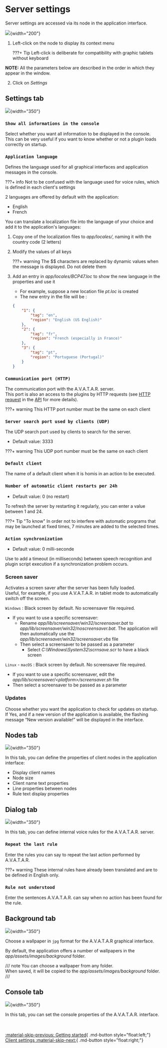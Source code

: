 # Server settings

Server settings are accessed via its node in the application interface.

![](img/server-menu.png){width="200"}

1. Left-click on the node to display its context menu

    ???+ Tip
        Left-click is deliberate for compatibility with graphic tablets without keyboard 

**NOTE:** All the parameters below are described in the order in which they appear in the window.        

2. Click on _Settings_

## Settings tab

![](img/server-properties.png){width="350"}


### `Show all informations in the console`
Select whether you want all information to be displayed in the console.  
This can be very useful if you want to know whether or not a plugin loads correctly on startup.

### `Application language`
Defines the language used for all graphical interfaces and application messages in the console.

???+ info
    Not to be confused with the language used for voice rules, which is defined in each client's settings

2 languages are offered by default with the application:

* English
* French

You can translate a localization file into the language of your choice and add it to the application's languages: 

1. Copy one of the localization files to _app/locales/_, naming it with the country code (2 letters)
2. Modify the values of all keys

    ???+ warning
        The $$ characters are replaced by dynamic values when the message is displayed. Do not delete them 

3. Add an entry in _app/locales/BCP47.loc_ to show the new language in the properties and use it

    * For example, suppose a new location file _pt.loc_ is created
    * The new entry in the file will be :

    ```json
    {
        "1": {
            "tag": "en",
            "region": "English (US English)"
        },
        "2": {
            "tag": "fr",
            "region": "French (especially in France)"
        },
        "3": {
            "tag": "pt",
            "region": "Portuguese (Portugal)"
        }
    }
    ```

### `Communication port (HTTP)`
The communication port with the A.V.A.T.A.R. server.  
This port is also an access to the plugins by HTTP requests (see [HTTP request](server-API.md#http-request) in the [API](server-API.md) for more details).

???+ warning
    This HTTP port number must be the same on each client 

### `Server search port used by clients (UDP)`

The UDP search port used by clients to search for the server.

* Default value: 3333

???+ warning
    This UDP port number must be the same on each client 

### `Default client`
The name of a default client when it is homis in an action to be executed.


### `Number of automatic client restarts per 24h`

* Default value: 0 (no restart)

To refresh the server by restarting it regularly, you can enter a value between 1 and 24. 

???+ Tip "To know"
    In order not to interfere with automatic programs that may be launched at fixed times, 7 minutes are added to the selected times.


### `Action synchronization`

* Default value: 0 milli-seconde

Use to add a timeout (in milliseconds) between speech recognition and plugin script execution if a synchronization problem occurs.

### Screen saver

Activates a screen saver after the server has been fully loaded.  
Useful, for example, if you use A.V.A.T.A.R. in tablet mode to automatically switch off the screen.

`Windows` : Black screen by default. No screensaver file required.

* If you want to use a specific screensaver:
    * Rename _app/lib/screensaver/win32/screensaver.bat_ to _app/lib/screensaver/win32/noscreensaver.bat_. The application will then automatically use the _app/lib/screensaver/win32/screensaver.vbs_ file
    * Then select a screensaver to be passed as a parameter
        * Select _C:\Windows\\System32\scrnsave.scr_ to have a black screen

`Linux` - `macOS` : Black screen by default. No screensaver file required.

* If you want to use a specific screensaver, edit the _app/lib/screensaver/<platform\>/screensaver.sh_ file
* Then select a screensaver to be passed as a parameter

### Updates

Choose whether you want the application to check for updates on startup.  
If Yes, and if a new version of the application is available, the flashing message “New version available!” will be displayed in the interface.

## Nodes tab

![](img/node-properties.png){width="350"}

In this tab, you can define the properties of client nodes in the application interface:

* Display client names
* Node size
* Client name text properties
* Line properties between nodes
* Rule text display properties 

## Dialog tab

![](img/dialog-properties.png){width="350"}

In this tab, you can define internal voice rules for the A.V.A.T.A.R. server.  

### `Repeat the last rule`

Enter the rules you can say to repeat the last action performed by A.V.A.T.A.R.

???+ warning
    These internal rules have already been translated and are to be defined in English only.


### `Rule not understood`

Enter the sentences A.V.A.T.A.R. can say when no action has been found for the rule.


## Background tab

![](img/background-properties.png){width="350"}

Choose a wallpaper in `jpg` format for the A.V.A.T.A.R graphical interface.

By default, the application offers a number of wallpapers in the _app/assets/images/background_ folder.

/// note
You can choose a wallpaper from any folder.  
When saved, it will be copied to the _app/assets/images/background_ folder.
///

## Console tab

![](img/console-properties.png){width="350"}

In this tab, you can set the console properties of the A.V.A.T.A.R. interface.

<br><br>
[:material-skip-previous: Getting started](getting-started.md){ .md-button style="float:left;"}
[Client settings :material-skip-next:](client-properties.md){ .md-button style="float:right;"}   
<br><br>
